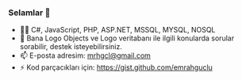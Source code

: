 ### Selamlar 👋

- 👨‍💻 C#, JavaScript, PHP, ASP.NET, MSSQL, MYSQL, NOSQL
- 💬 Bana Logo Objects ve Logo veritabanı ile ilgili konularda sorular sorabilir, destek isteyebilirsiniz.
- 📫 E-posta adresim: <a href="mailto:mrhgcl@gmail.com">mrhgcl@gmail.com</a>
- ⚡ Kod parçacıkları için: <a href="https://gist.github.com/emrahguclu">https://gist.github.com/emrahguclu</a>

<!--
**emrahguclu/emrahguclu** is a ✨ _special_ ✨ repository because its `README.md` (this file) appears on your GitHub profile.

Here are some ideas to get you started:

- 🔭 I’m currently working on ...
- 🌱 I’m currently learning ...
- 👯 I’m looking to collaborate on ...
- 🤔 I’m looking for help with ...
- 💬 Ask me about ...
- 📫 How to reach me: ...
- 😄 Pronouns: ...
- ⚡ Fun fact: ...
-->
